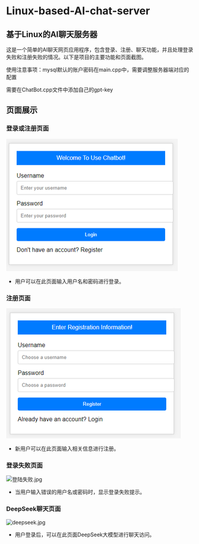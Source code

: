 # Linux-based-AI-chat-server

## 基于Linux的AI聊天服务器

这是一个简单的AI聊天网页应用程序，包含登录、注册、聊天功能，并且处理登录失败和注册失败的情况。以下是项目的主要功能和页面截图。

使用注意事项：mysql默认的账户密码在main.cpp中，需要调整服务器端对应的配置

需要在ChatBot.cpp文件中添加自己的gpt-key

## 页面展示

### 登录或注册页面

![登录页面](resources/img_readme/登录界面.png)

- 用户可以在此页面输入用户名和密码进行登录。

### 注册页面

![注册页面](resources/img_readme/注册界面.png)

- 新用户可以在此页面输入相关信息进行注册。

### 登录失败页面

![登陆失败.jpg](C:\Users\Administrator\Desktop\登陆失败.jpg)

- 当用户输入错误的用户名或密码时，显示登录失败提示。

### DeepSeek聊天页面

![deepseek.jpg](C:\Users\Administrator\Desktop\deepseek.jpg)

- 用户登录后，可以在此页面DeepSeek大模型进行聊天访问。
